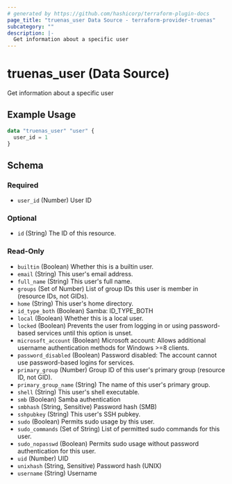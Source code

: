 ```yaml
---
# generated by https://github.com/hashicorp/terraform-plugin-docs
page_title: "truenas_user Data Source - terraform-provider-truenas"
subcategory: ""
description: |-
  Get information about a specific user
---
```


# truenas_user (Data Source)

Get information about a specific user

## Example Usage

```terraform
data "truenas_user" "user" {
  user_id = 1
}
```

<!-- schema generated by tfplugindocs -->
## Schema

### Required

- `user_id` (Number) User ID

### Optional

- `id` (String) The ID of this resource.

### Read-Only

- `builtin` (Boolean) Whether this is a builtin user.
- `email` (String) This user's email address.
- `full_name` (String) This user's full name.
- `groups` (Set of Number) List of group IDs this user is member in (resource IDs, not GIDs).
- `home` (String) This user's home directory.
- `id_type_both` (Boolean) Samba: ID_TYPE_BOTH
- `local` (Boolean) Whether this is a local user.
- `locked` (Boolean) Prevents the user from logging in or using password-based services until this option is unset.
- `microsoft_account` (Boolean) Microsoft account: Allows additional username authentication methods for Windows >=8 clients.
- `password_disabled` (Boolean) Password disabled: The account cannot use password-based logins for services.
- `primary_group` (Number) Group ID of this user's primary group (resource ID, not GID).
- `primary_group_name` (String) The name of this user's primary group.
- `shell` (String) This user's shell executable.
- `smb` (Boolean) Samba authentication
- `smbhash` (String, Sensitive) Password hash (SMB)
- `sshpubkey` (String) This user's SSH pubkey.
- `sudo` (Boolean) Permits sudo usage by this user.
- `sudo_commands` (Set of String) List of permitted sudo commands for this user.
- `sudo_nopasswd` (Boolean) Permits sudo usage without password authentication for this user.
- `uid` (Number) UID
- `unixhash` (String, Sensitive) Password hash (UNIX)
- `username` (String) Username


